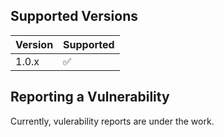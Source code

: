 ## Supported Versions

| Version | Supported          |
| ------- | ------------------ |
| 1.0.x   | :white_check_mark: |

## Reporting a Vulnerability

Currently, vulerability reports are under the work. 
